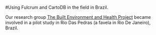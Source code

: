 
#Using Fulcrum and CartoDB in the field in Brazil.

Our research group [The Built Environment and Health Project](beh.columbia.edu) became involved in a pilot study in Rio Das Pedras (a favela in Rio De Janeiro), Brazil.

 

